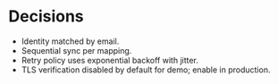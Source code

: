 # Decisions

- Identity matched by email.
- Sequential sync per mapping.
- Retry policy uses exponential backoff with jitter.
- TLS verification disabled by default for demo; enable in production.
